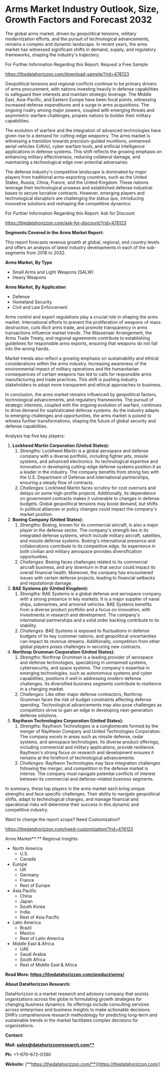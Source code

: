 ﻿# **Arms Market Industry Outlook, Size, Growth Factors and Forecast 2032**
The global arms market, driven by geopolitical tensions, military modernization efforts, and the pursuit of technological advancements, remains a complex and dynamic landscape. In recent years, the arms market has witnessed significant shifts in demand, supply, and regulatory frameworks, shaping the industry's trajectory.

For Further Information Regarding this Report: Request a Free Sample

<https://thedatahorizzon.com/download-sample/?rid=476123>

Geopolitical tensions and regional conflicts continue to be primary drivers of arms procurement, with nations investing heavily in defense capabilities to safeguard their interests and maintain strategic leverage. The Middle East, Asia-Pacific, and Eastern Europe have been focal points, witnessing increased defense expenditures and a surge in arms acquisitions. The ongoing rivalry among major powers, coupled with emerging threats and asymmetric warfare challenges, propels nations to bolster their military capabilities.

The evolution of warfare and the integration of advanced technologies have given rise to a demand for cutting-edge weaponry. The arms market is witnessing a transition towards precision-guided munitions, unmanned aerial vehicles (UAVs), cyber warfare tools, and artificial intelligence applications in defense systems. This shift reflects the growing emphasis on enhancing military effectiveness, reducing collateral damage, and maintaining a technological edge over potential adversaries.

The defense industry's competitive landscape is dominated by major players from traditional arms-exporting countries, such as the United States, Russia, China, France, and the United Kingdom. These nations leverage their technological prowess and established defense industrial bases to secure lucrative contracts. However, emerging players and technological disruptors are challenging the status quo, introducing innovative solutions and reshaping the competitive dynamics.

For Further Information Regarding this Report: Ask for Discount

<https://thedatahorizzon.com/ask-for-discount/?rid=476123>

**Segments Covered in the Arms Market Report:**

This report forecasts revenue growth at global, regional, and country levels and offers an analysis of latest industry developments in each of the sub-segments from 2018 to 2032.

**Arms Market, By Type**

- Small Arms and Light Weapons (SALW)
- Heavy Weapons

**Arms Market, By Application**

- Defense
- Homeland Security
- Civil and Law Enforcement

Arms control and export regulations play a crucial role in shaping the arms market. International efforts to prevent the proliferation of weapons of mass destruction, curb illicit arms trade, and promote transparency in arms transactions influence market trends. The Wassenaar Arrangement, the Arms Trade Treaty, and regional agreements contribute to establishing guidelines for responsible arms exports, ensuring that weapons do not fall into the wrong hands.

Market trends also reflect a growing emphasis on sustainability and ethical considerations within the arms industry. Increasing awareness of the environmental impact of military operations and the humanitarian consequences of certain weapons has led to calls for responsible arms manufacturing and trade practices. This shift is pushing industry stakeholders to adopt more transparent and ethical approaches to business.

In conclusion, the arms market remains influenced by geopolitical factors, technological advancements, and regulatory frameworks. The pursuit of strategic interests, coupled with the ongoing evolution of warfare, continues to drive demand for sophisticated defense systems. As the industry adapts to emerging challenges and opportunities, the arms market is poised to witness further transformations, shaping the future of global security and defense capabilities.

Analysis top five key players:

1. **Lockheed Martin Corporation (United States):**
   1. *Strengths:* Lockheed Martin is a global aerospace and defense company with a diverse portfolio, including fighter jets, missile systems, and advanced electronics. Its technological expertise and innovation in developing cutting-edge defense systems position it as a leader in the industry. The company benefits from strong ties with the U.S. Department of Defense and international partnerships, ensuring a steady flow of contracts.
   1. *Challenges:* Lockheed Martin faces scrutiny for cost overruns and delays on some high-profile projects. Additionally, its dependence on government contracts makes it vulnerable to changes in defense budgets. Global geopolitical tensions may boost demand, but shifts in political alliances or policy changes could impact the company's market position.
1. **Boeing Company (United States):**
   1. *Strengths:* Boeing, known for its commercial aircraft, is also a major player in the defense sector. The company's strength lies in its integrated defense systems, which include military aircraft, satellites, and missile defense systems. Boeing's international presence and collaborations contribute to its competitive edge. Its experience in both civilian and military aerospace provides diversification opportunities.
   1. *Challenges:* Boeing faces challenges related to its commercial aircraft business, and any downturn in that sector could impact its overall financial health. Moreover, the company has encountered issues with certain defense projects, leading to financial setbacks and reputational damage.
1. **BAE Systems plc (United Kingdom):**
   1. *Strengths:* BAE Systems is a global defense and aerospace company with a strong presence in key markets. It is a major supplier of naval ships, submarines, and armored vehicles. BAE Systems benefits from a diverse product portfolio and a focus on innovation, with investments in research and development. The company's international partnerships and a solid order backlog contribute to its stability.
   1. *Challenges:* BAE Systems is exposed to fluctuations in defense budgets of its key customer nations, and geopolitical uncertainties can impact its revenue streams. Additionally, competition from other global players poses challenges in securing new contracts.
1. **Northrop Grumman Corporation (United States):**
   1. *Strengths:* Northrop Grumman is a leading provider of aerospace and defense technologies, specializing in unmanned systems, cybersecurity, and space systems. The company's expertise in emerging technologies, such as autonomous systems and cyber capabilities, positions it well in addressing modern defense challenges. Its diversified business segments contribute to resilience in a changing market.
   1. *Challenges:* Like other major defense contractors, Northrop Grumman faces the risk of budget constraints affecting defense spending. Technological advancements may also pose challenges as competitors strive to gain an edge in developing next-generation defense solutions.
1. **Raytheon Technologies Corporation (United States):**
   1. *Strengths:* Raytheon Technologies is a conglomerate formed by the merger of Raytheon Company and United Technologies Corporation. The company excels in areas such as missile defense, radar systems, and aerospace technologies. Its diverse product offerings, including commercial and military applications, provide resilience. Raytheon's strong focus on research and development ensures it remains at the forefront of technological advancements.
   1. *Challenges:* Raytheon Technologies may face integration challenges following the merger, and competition in the defense market is intense. The company must navigate potential conflicts of interest between its commercial and defense-related business segments.

In summary, these top players in the arms market each bring unique strengths and face specific challenges. Their ability to navigate geopolitical shifts, adapt to technological changes, and manage financial and operational risks will determine their success in this dynamic and competitive industry.

Want to change the report scope? Need Customization?

<https://thedatahorizzon.com/need-customization/?rid=476123>

Arms Market**:** Regional Insights

- North America
  - U.S.
  - Canada
- Europe
  - UK
  - Germany
  - France
  - Rest of Europe
- Asia Pacific
  - China
  - Japan
  - South Korea
  - India
  - Rest of Asia Pacific
- Latin America
  - Brazil
  - Mexico
  - Rest of Latin America
- Middle East & Africa
  - UAE
  - Saudi Arabia
  - South Africa
  - Rest of Middle East & Africa

**Read More: https://thedatahorizzon.com/product/arms/**

**About DataHorizzon Research:**

DataHorizzon is a market research and advisory company that assists organizations across the globe in formulating growth strategies for changing business dynamics. Its offerings include consulting services across enterprises and business insights to make actionable decisions. DHR’s comprehensive research methodology for predicting long-term and sustainable trends in the market facilitates complex decisions for organizations.

**Contact:**

**Mail: [sales@datahorizzonresearch.com**](mailto:sales@datahorizzonresearch.com)**

**Ph:** +1–970–672–0390

**Website:** [**https://thedatahorizzon.com/**](https://thedatahorizzon.com/)



